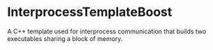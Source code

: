 # InterprocessTemplateBoost

A C++ template used for interprocess communication that builds two executables sharing a block of memory.
